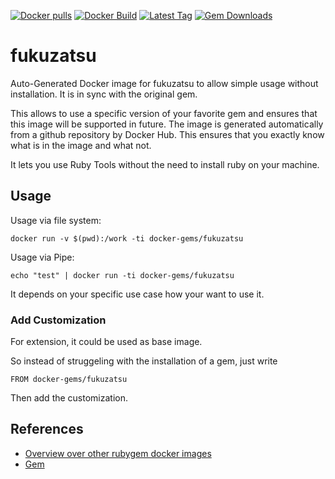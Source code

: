 [![Docker pulls](https://img.shields.io/docker/pulls/rubygem/fukuzatsu.svg)](https://hub.docker.com/r/rubygem/fukuzatsu/)
[![Docker Build](https://img.shields.io/docker/automated/rubygem/fukuzatsu.svg)](https://hub.docker.com/r/rubygem/fukuzatsu/)
[![Latest Tag](https://img.shields.io/github/tag/docker-rubygem/fukuzatsu.svg)](https://hub.docker.com/r/rubygem/fukuzatsu/)
[![Gem Downloads](https://img.shields.io/gem/dt/fukuzatsu.svg)](https://rubygems.org/gems/fukuzatsu/)
# fukuzatsu

Auto-Generated Docker image for fukuzatsu to allow simple usage without installation.
It is in sync with the original gem.

This allows to use a specific version of your favorite gem and ensures that this image will be supported in future.
The image is generated automatically from a github repository by Docker Hub.
This ensures that you exactly know what is in the image and what not.

It lets you use Ruby Tools without the need to install ruby on your machine.

## Usage

Usage via file system:

`docker run -v $(pwd):/work -ti docker-gems/fukuzatsu`

Usage via Pipe:

`echo "test" | docker run -ti docker-gems/fukuzatsu`

It depends on your specific use case how your want to use it.

### Add Customization

For extension, it could be used as base image.

So instead of struggeling with the installation of a gem, just write

`FROM docker-gems/fukuzatsu`

Then add the customization.

## References

 - [Overview over other rubygem docker images](https://github.com/thinkbot/docker-rubygem)
 - [Gem](https://rubygems.org/gems/fukuzatsu/)
